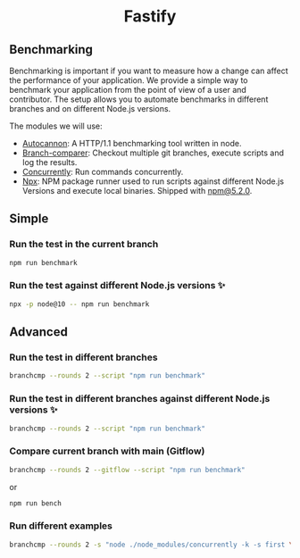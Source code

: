 <h1 align="center">Fastify</h1>

## Benchmarking

Benchmarking is important if you want to measure how a change can affect the
performance of your application. We provide a simple way to benchmark your
application from the point of view of a user and contributor. The setup allows
you to automate benchmarks in different branches and on different Node.js
versions.

The modules we will use:

-   [Autocannon](https://github.com/mcollina/autocannon): A HTTP/1.1 benchmarking
    tool written in node.
-   [Branch-comparer](https://github.com/StarpTech/branch-comparer): Checkout
    multiple git branches, execute scripts and log the results.
-   [Concurrently](https://github.com/kimmobrunfeldt/concurrently): Run commands
    concurrently.
-   [Npx](https://github.com/npm/npx): NPM package runner used to run scripts
    against different Node.js Versions and execute local binaries. Shipped with
    npm@5.2.0.

## Simple

### Run the test in the current branch

```sh
npm run benchmark
```

### Run the test against different Node.js versions ✨

```sh
npx -p node@10 -- npm run benchmark
```

## Advanced

### Run the test in different branches

```sh
branchcmp --rounds 2 --script "npm run benchmark"
```

### Run the test in different branches against different Node.js versions ✨

```sh
branchcmp --rounds 2 --script "npm run benchmark"
```

### Compare current branch with main (Gitflow)

```sh
branchcmp --rounds 2 --gitflow --script "npm run benchmark"
```

or

```sh
npm run bench
```

### Run different examples

<!-- markdownlint-disable -->

```sh
branchcmp --rounds 2 -s "node ./node_modules/concurrently -k -s first \"node ./examples/asyncawait.js\" \"node ./node_modules/autocannon -c 100 -d 5 -p 10 localhost:3000/\""
```

<!-- markdownlint-enable -->

